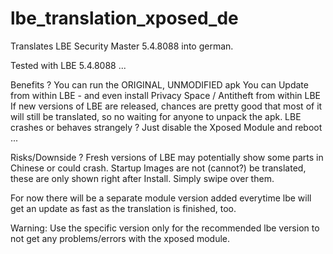 lbe_translation_xposed_de
=========================
Translates LBE Security Master 5.4.8088  into german.


Tested with LBE 5.4.8088 ...

Benefits ?
You can run the ORIGINAL, UNMODIFIED apk
You can Update from within LBE - and even install Privacy Space / Antitheft from within LBE
If new versions of LBE are released, chances are pretty good that most of it will still be translated, so no waiting for anyone to unpack the apk.
LBE crashes or behaves strangely ? Just disable the Xposed Module and reboot ...

Risks/Downside ?
Fresh versions of LBE may potentially show some parts in Chinese or could crash.
Startup Images are not (cannot?) be translated, these are only shown right after Install. Simply swipe over them.

For now there will be a separate module version added everytime lbe will get an update as fast as the translation is
finished, too.

Warning:
Use the specific version only for the recommended lbe version to not get any problems/errors with the xposed module.
